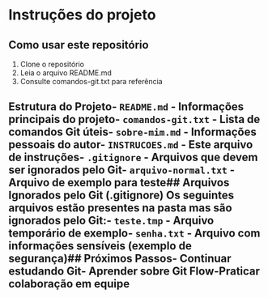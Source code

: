 # Instruções do projeto
## Como usar este repositório
1. Clone o repositório
2. Leia o arquivo README.md
3. Consulte comandos-git.txt para referência

## Estrutura do Projeto- `README.md` - Informações principais do projeto- `comandos-git.txt` - Lista de comandos Git úteis- `sobre-mim.md` - Informações pessoais do autor- `INSTRUCOES.md` - Este arquivo de instruções- `.gitignore` - Arquivos que devem ser ignorados pelo Git- `arquivo-normal.txt` - Arquivo de exemplo para teste## Arquivos Ignorados pelo Git (.gitignore) Os seguintes arquivos estão presentes na pasta mas são ignorados pelo Git:- `teste.tmp` - Arquivo temporário de exemplo- `senha.txt` - Arquivo com informações sensíveis (exemplo de segurança)## Próximos Passos- Continuar estudando Git- Aprender sobre Git Flow-Praticar colaboração em equipe